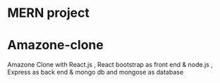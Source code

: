 # MERN project 

# Amazone-clone
Amazone Clone with React.js , React bootstrap as front end &amp; node.js , Express as back end &amp; mongo db and mongose as database
